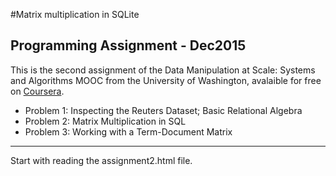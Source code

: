 #Matrix multiplication in SQLite
## Programming Assignment - Dec2015

This is the second assignment of the Data Manipulation at Scale: Systems and Algorithms MOOC from the University of Washington, avalaible for free on [Coursera](https://www.coursera.org/learn/data-manipulation).  


- Problem 1: Inspecting the Reuters Dataset; Basic Relational Algebra
- Problem 2: Matrix Multiplication in SQL
- Problem 3: Working with a Term-Document Matrix

---
Start with reading the assignment2.html file.